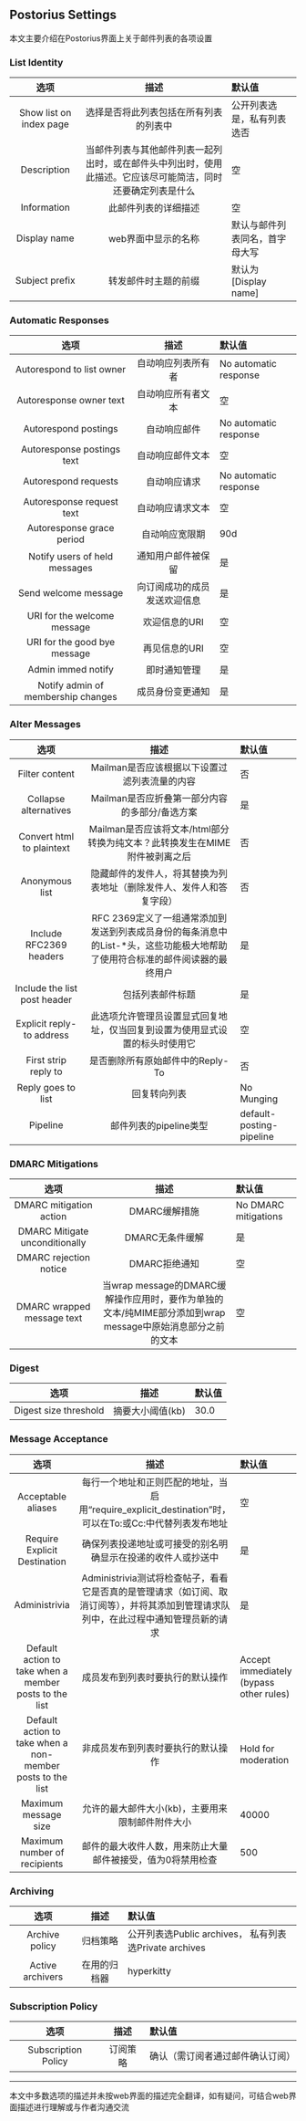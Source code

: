 ## Postorius Settings
本文主要介绍在Postorius界面上关于邮件列表的各项设置

### List Identity
 | 选项 | 描述 | 默认值 |
 | :---: | :---: | :---  |
 | Show list on index page | 选择是否将此列表包括在所有列表的列表中 | 公开列表选是，私有列表选否 |
 | Description | 当邮件列表与其他邮件列表一起列出时，或在邮件头中列出时，使用此描述。它应该尽可能简洁，同时还要确定列表是什么 |空 |
 | Information | 此邮件列表的详细描述 | 空 |
 | Display name | web界面中显示的名称 | 默认与邮件列表同名，首字母大写 |
 | Subject prefix | 转发邮件时主题的前缀 | 默认为[Display name] |
 
### Automatic Responses
 | 选项 | 描述 | 默认值 |
 | :---: | :---: | :---  |
 | Autorespond to list owner | 自动响应列表所有者 | No automatic response |
 | Autoresponse owner text | 自动响应所有者文本 | 空 |
 | Autorespond postings | 自动响应邮件 | No automatic response |
 | Autoresponse postings text | 自动响应邮件文本 | 空 |
 | Autorespond requests | 自动响应请求 | No automatic response |
 | Autoresponse request text | 自动响应请求文本 | 空 |
 | Autoresponse grace period | 自动响应宽限期 | 90d |
 | Notify users of held messages| 通知用户邮件被保留 | 是 |
 | Send welcome message | 向订阅成功的成员发送欢迎信息 | 是 |
 | URI for the welcome message | 欢迎信息的URI | 空 |
 | URI for the good bye message | 再见信息的URI | 空 |
 | Admin immed notify | 即时通知管理 | 是 |
 | Notify admin of membership changes | 成员身份变更通知 | 是 |

### Alter Messages
 | 选项 | 描述 | 默认值 |
 | :---: | :---: | :---  |
 | Filter content | Mailman是否应该根据以下设置过滤列表流量的内容 | 否 |
 | Collapse alternatives | Mailman是否应折叠第一部分内容的多部分/备选方案 | 是 |
 | Convert html to plaintext | Mailman是否应该将文本/html部分转换为纯文本？此转换发生在MIME附件被剥离之后 | 否 |
 | Anonymous list | 隐藏邮件的发件人，将其替换为列表地址（删除发件人、发件人和答复字段） | 否 |
 | Include RFC2369 headers |RFC 2369定义了一组通常添加到发送到列表成员身份的每条消息中的List-*头，这些功能极大地帮助了使用符合标准的邮件阅读器的最终用户| 是 |
 | Include the list post header | 包括列表邮件标题 | 是 |
 | Explicit reply-to address | 此选项允许管理员设置显式回复地址，仅当回复到设置为使用显式设置的标头时使用它 | 空 |
 | First strip reply to | 是否删除所有原始邮件中的Reply-To | 否 |
 | Reply goes to list | 回复转向列表 | No Munging |
 | Pipeline | 邮件列表的pipeline类型 | default-posting-pipeline |

### DMARC Mitigations
 | 选项 | 描述 | 默认值 |
 | :---: | :---: | :---  |
 | DMARC mitigation action | DMARC缓解措施 | No DMARC mitigations |
 | DMARC Mitigate unconditionally | DMARC无条件缓解 | 是 |
 | DMARC rejection notice | DMARC拒绝通知 | 空 |
 | DMARC wrapped message text | 当wrap message的DMARC缓解操作应用时，要作为单独的文本/纯MIME部分添加到wrap message中原始消息部分之前的文本 | 空 |

### Digest
 | 选项 | 描述 | 默认值 |
 | :---: | :---: | :---  |
 | Digest size threshold | 摘要大小阈值(kb) | 30.0 |

### Message Acceptance
 | 选项 | 描述 | 默认值 |
 | :---: | :---: | :---  |
 | Acceptable aliases | 每行一个地址和正则匹配的地址，当启用“require_explicit_destination”时，可以在To:或Cc:中代替列表发布地址 | 空 |
 | Require Explicit Destination | 确保列表投递地址或可接受的别名明确显示在投递的收件人或抄送中 | 是 |
 | Administrivia | Administrivia测试将检查帖子，看看它是否真的是管理请求（如订阅、取消订阅等），并将其添加到管理请求队列中，在此过程中通知管理员新的请求 | 是 |
 | Default action to take when a member posts to the list | 成员发布到列表时要执行的默认操作 | Accept immediately (bypass other rules) |
 | Default action to take when a non-member posts to the list | 非成员发布到列表时要执行的默认操作 | Hold for moderation |
 | Maximum message size | 允许的最大邮件大小(kb)，主要用来限制邮件附件大小 | 40000 |
 | Maximum number of recipients | 邮件的最大收件人数，用来防止大量邮件被接受，值为0将禁用检查 | 500 |

### Archiving
 | 选项 | 描述 | 默认值 |
 | :---: | :---: | :---  |
 | Archive policy | 归档策略 | 公开列表选Public archives， 私有列表选Private archives |
 | Active archivers | 在用的归档器 | hyperkitty |

### Subscription Policy
 | 选项 | 描述 | 默认值 |
 | :---: | :---: | :---  |
 | Subscription Policy | 订阅策略 | 确认（需订阅者通过邮件确认订阅） |
 
 ---
 本文中多数选项的描述并未按web界面的描述完全翻译，如有疑问，可结合web界面描述进行理解或与作者沟通交流
